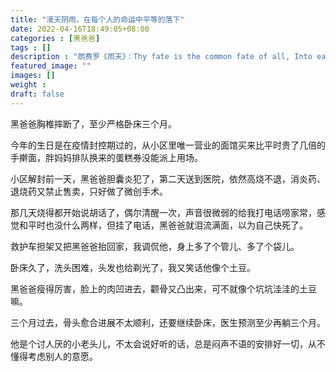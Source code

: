 ```yaml
---
title: "漫天阴雨，在每个人的命运中平等的落下"
date: 2022-04-16T18:49:05+08:00
categories : [黑爸爸]
tags : []
description : "朗费罗《雨天》：Thy fate is the common fate of all, Into each life some rain must fall"
featured_image: ""
images: []
weight : 
draft: false
---
```


黑爸爸胸椎摔断了，至少严格卧床三个月。

今年的生日是在疫情封控期过的，从小区里唯一营业的面馆买来比平时贵了几倍的手擀面，胖妈妈排队换来的蛋糕券没能派上用场。

小区解封前一天，黑爸爸胆囊炎犯了，第二天送到医院，依然高烧不退，消炎药、退烧药又禁止售卖，只好做了微创手术。

那几天烧得都开始说胡话了，偶尔清醒一次，声音很微弱的给我打电话唠家常，感觉和平时也没什么两样，但挂了电话，黑爸爸就泪流满面，以为自己快死了。

救护车担架又把黑爸爸抬回家，我调侃他，身上多了个管儿、多了个袋儿。

卧床久了，洗头困难，头发也给剃光了，我又笑话他像个土豆。

黑爸爸瘦得厉害，脸上的肉凹进去，颧骨又凸出来，可不就像个坑坑洼洼的土豆嘛。

三个月过去，骨头愈合进展不太顺利，还要继续卧床，医生预测至少再躺三个月。

他是个讨人厌的小老头儿，不太会说好听的话，总是闷声不语的安排好一切，从不懂得考虑别人的意愿。